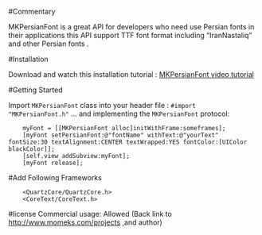 
#Commentary

MKPersianFont is a great API for developers who need use Persian fonts in their applications this API support TTF font format including “IranNastaliq” and other Persian fonts .

#Installation

Download and watch this installation tutorial : 
<a href="http://goo.gl/VhsZq">MKPersianFont video tutorial</a>


#Getting Started

Import `MKPersianFont` class into your header file :
		`#import "MKPersianFont.h"`
... and implementing the `MKPersianFont` protocol:

		myFont = [[MKPersianFont alloc]initWithFrame:someframes];
		[myFont setPersianFont:@"fontName" withText:@"yourText" fontSize:30 textAlignment:CENTER textWrapped:YES fontColor:[UIColor blackColor]];
		[self.view addSubview:myFont];
		[myFont release];




#Add Following Frameworks 

		<QuartzCore/QuartzCore.h>
		<CoreText/CoreText.h>

#license
Commercial usage: Allowed (Back link to http://www.momeks.com/projects ,and author)